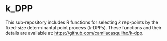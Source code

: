 # k_DPP
This sub-repository includes R functions for selecting $k$ rep-points by the fixed-size determinantal point process (k-DPPs). These functions and their details are available at: https://github.com/camilacasquilho/k-dpp.
